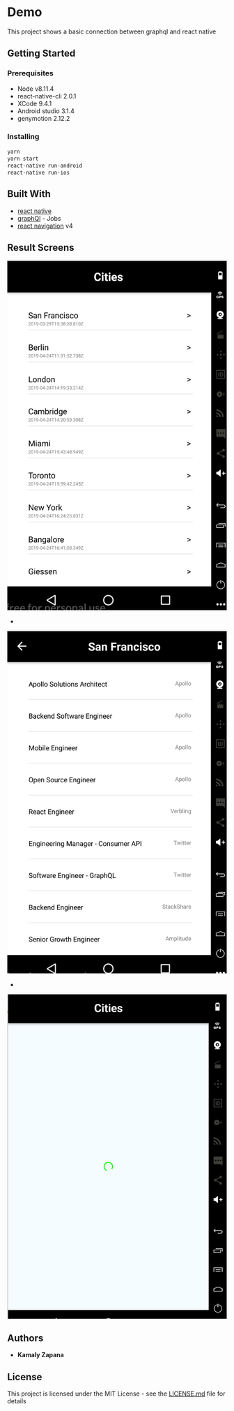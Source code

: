 # Demo

This project shows a basic connection between graphql and react native

## Getting Started


### Prerequisites
  - Node v8.11.4
  - react-native-cli 2.0.1
  - XCode 9.4.1 
  - Android studio 3.1.4
  - genymotion 2.12.2

### Installing

```
yarn 
yarn start
react-native run-android
react-native run-ios
```

 ## Built With

* [react native](http://www.dropwizard.io/1.0.2/docs/) 
* [graphQl](https://api.graphql.jobs/) - Jobs
* [react navigation](https://reactnavigation.org/) v4

## Result Screens
![Cities](./src/assets/cities.png)

* 

![Detail](./src/assets/detail.png)

* 

![Loading](./src/assets/loading.png)

## Authors

* **Kamaly Zapana**

## License

This project is licensed under the MIT License - see the [LICENSE.md](LICENSE.md) file for details
